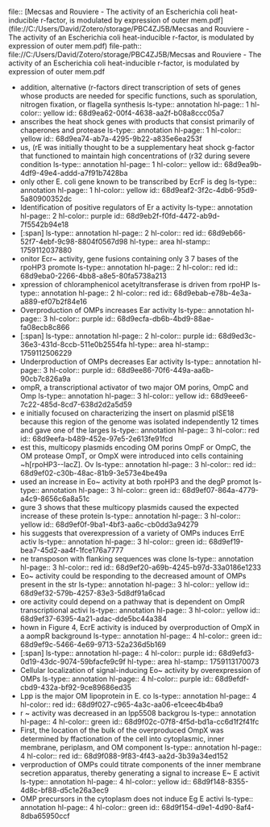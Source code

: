 file:: [Mecsas and Rouviere - The activity of an Escherichia coli heat-inducible r-factor, is modulated by expression of outer mem.pdf](file://C:/Users/David/Zotero/storage/PBC4ZJ5B/Mecsas and Rouviere - The activity of an Escherichia coli heat-inducible r-factor, is modulated by expression of outer mem.pdf)
file-path:: file://C:/Users/David/Zotero/storage/PBC4ZJ5B/Mecsas and Rouviere - The activity of an Escherichia coli heat-inducible r-factor, is modulated by expression of outer mem.pdf

- addition, alternative (r-factors direct transcription of sets of genes whose products are needed for specific functions, such as sporulation, nitrogen fixation, or flagella synthesis
  ls-type:: annotation
  hl-page:: 1
  hl-color:: yellow
  id:: 68d9ea62-00f4-4638-aa2f-b08a8ccc05a7
- anscribes the heat shock genes with products that consist primarily of chaperones and protease
  ls-type:: annotation
  hl-page:: 1
  hl-color:: yellow
  id:: 68d9ea74-ab7a-4295-9b22-a835e6ea253f
- us, (rE was initially thought to be a supplementary heat shock g-factor that functioned to maintain high concentrations of (r32 during severe condition
  ls-type:: annotation
  hl-page:: 1
  hl-color:: yellow
  id:: 68d9ea9b-4df9-49e4-addd-a7f91b7428ba
- only other E. coli gene known to be transcribed by EcrF is deg
  ls-type:: annotation
  hl-page:: 1
  hl-color:: yellow
  id:: 68d9eaf2-3f2c-4db6-95d9-5a80900352dc
- Identification of positive regulators of Er a activity
  ls-type:: annotation
  hl-page:: 2
  hl-color:: purple
  id:: 68d9eb2f-f0fd-4472-ab9d-7f5542b94e18
- [:span]
  ls-type:: annotation
  hl-page:: 2
  hl-color:: red
  id:: 68d9eb66-52f7-4ebf-9c98-8804f0567d98
  hl-type:: area
  hl-stamp:: 1759112037880
- onitor Ecr~ activity, gene fusions containing only 3 7 bases of the rpoHP3 promote
  ls-type:: annotation
  hl-page:: 2
  hl-color:: red
  id:: 68d9eba0-2266-4bb8-a8e5-80fa5738a213
- xpression of chloramphenicol acetyltransferase is driven from rpoHP
  ls-type:: annotation
  hl-page:: 2
  hl-color:: red
  id:: 68d9ebab-e78b-4e3a-a889-ef07b2f84e16
- Overproduction of OMPs increases Ear activity
  ls-type:: annotation
  hl-page:: 3
  hl-color:: purple
  id:: 68d9ecfa-db6b-4bd9-88ae-fa08ecb8c866
- [:span]
  ls-type:: annotation
  hl-page:: 2
  hl-color:: purple
  id:: 68d9ed3c-36e3-431d-8ccb-511e0b2554fa
  hl-type:: area
  hl-stamp:: 1759112506229
- Underproduction of OMPs decreases Ear activity
  ls-type:: annotation
  hl-page:: 3
  hl-color:: purple
  id:: 68d9ee86-70f6-449a-aa6b-90cb7c826a9a
- ompR, a transcriptional activator of two major OM porins, OmpC and Omp
  ls-type:: annotation
  hl-page:: 3
  hl-color:: yellow
  id:: 68d9eee6-7c22-485d-8cd7-638d2d2a5d59
- e initially focused on characterizing the insert on plasmid plSE18 because this region of the genome was isolated independently 12 times and gave one of the larges
  ls-type:: annotation
  hl-page:: 3
  hl-color:: red
  id:: 68d9eefa-b489-452e-97e5-2e613fe91fcd
- est this, multicopy plasmids encoding OM porins OmpF or OmpC, the OM protease OmpT, or OmpX were introduced into cells containing ~h[rpoHP3--lacZ]. Ov
  ls-type:: annotation
  hl-page:: 3
  hl-color:: red
  id:: 68d9ef02-c30b-48ac-81b9-3e573e4be49a
- used an increase in Eo~ activity at both rpoHP3 and the degP promot
  ls-type:: annotation
  hl-page:: 3
  hl-color:: green
  id:: 68d9ef07-864a-4779-a4c9-8656c6a8a51c
- gure 3 shows that these multicopy plasmids caused the expected increase of these protein
  ls-type:: annotation
  hl-page:: 3
  hl-color:: yellow
  id:: 68d9ef0f-9ba1-4bf3-aa6c-cb0dd3a94279
- his suggests that overexpression of a variety of OMPs induces ErrE activ
  ls-type:: annotation
  hl-page:: 3
  hl-color:: green
  id:: 68d9ef19-bea7-45d2-aa4f-1fce176a7777
- ne transposon with flanking sequences was clone
  ls-type:: annotation
  hl-page:: 3
  hl-color:: red
  id:: 68d9ef20-a69b-4245-b97d-33a0186e1233
- Eo~ activity could be responding to the decreased amount of OMPs present in the str
  ls-type:: annotation
  hl-page:: 3
  hl-color:: yellow
  id:: 68d9ef32-579b-4257-83e3-5d8df91a6cad
- ore activity could depend on a pathway that is dependent on OmpR transcriptional activi
  ls-type:: annotation
  hl-page:: 3
  hl-color:: yellow
  id:: 68d9ef37-6395-4a21-adac-dde5bc44a384
- hown in Figure 4, EcrE activity is induced by overproduction of OmpX in a aompR background
  ls-type:: annotation
  hl-page:: 4
  hl-color:: green
  id:: 68d9ef9c-5466-4e69-9713-52a236d5b169
- [:span]
  ls-type:: annotation
  hl-page:: 4
  hl-color:: purple
  id:: 68d9efd3-0d19-43dc-9074-59bfacfe9c9f
  hl-type:: area
  hl-stamp:: 1759113170073
- Cellular localization of signal-inducing Eo~ activity by overexpression of OMPs
  ls-type:: annotation
  hl-page:: 4
  hl-color:: purple
  id:: 68d9efdf-cbd9-432a-bf92-9ce89686ed35
- Lpp is the major OM lipoprotein in E. co
  ls-type:: annotation
  hl-page:: 4
  hl-color:: red
  id:: 68d9f027-c965-4a3c-aa06-e1ceec4b4ba9
- r ~ activity was decreased in an lpp5508 backgrou
  ls-type:: annotation
  hl-page:: 4
  hl-color:: green
  id:: 68d9f02c-07f8-4f5d-bd1a-cc6d1f2f41fc
- First, the location of the bulk of the overproduced OmpX was determined by ffactionation of the cell into cytoplasmic, inner membrane, periplasm, and OM component
  ls-type:: annotation
  hl-page:: 4
  hl-color:: red
  id:: 68d9f088-9f83-4f43-aa2d-3b39a34ed152
- verproduction of OMPs could titrate components of the inner membrane secretion apparatus, thereby generating a signal to increase E~ E activit
  ls-type:: annotation
  hl-page:: 4
  hl-color:: yellow
  id:: 68d9f148-8355-4d8c-bf88-d5c1e26a3ec9
- OMP precursors in the cytoplasm does not induce Eg E activi
  ls-type:: annotation
  hl-page:: 4
  hl-color:: green
  id:: 68d9f154-d9e1-4d90-8af4-8dba65950ccf